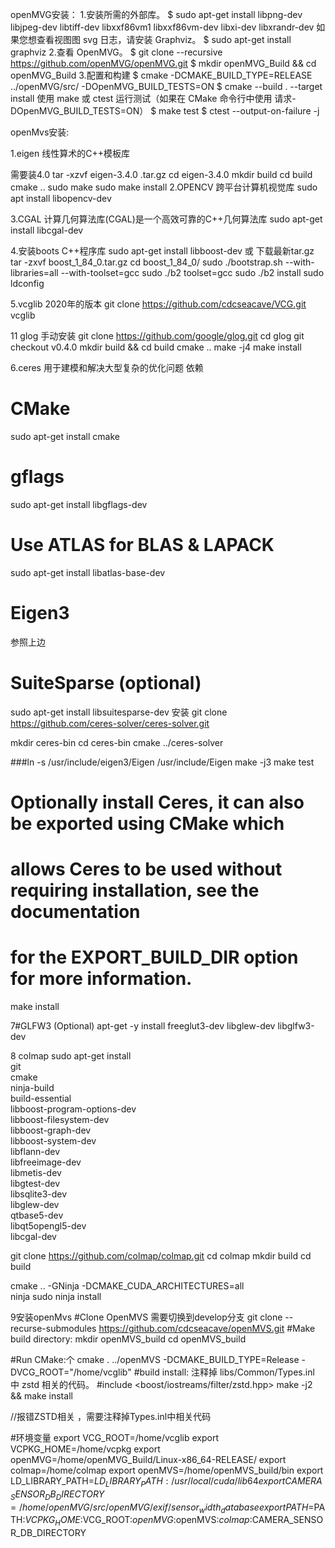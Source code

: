 
openMVG安装：
1.安装所需的外部库。
$ sudo apt-get install libpng-dev libjpeg-dev libtiff-dev libxxf86vm1 libxxf86vm-dev libxi-dev libxrandr-dev
如果您想查看视图图 svg 日志，请安装 Graphviz。
$ sudo apt-get install graphviz
2.查看 OpenMVG。
$ git clone --recursive https://github.com/openMVG/openMVG.git
$ mkdir openMVG_Build && cd openMVG_Build
3.配置和构建
$ cmake -DCMAKE_BUILD_TYPE=RELEASE ../openMVG/src/   -DOpenMVG_BUILD_TESTS=ON
$ cmake --build . --target install
使用 make 或 ctest 运行测试（如果在 CMake 命令行中使用 请求-DOpenMVG_BUILD_TESTS=ON）
$ make test
$ ctest --output-on-failure -j


openMvs安装:

1.eigen 线性算术的C++模板库

需要装4.0
       tar -xzvf eigen-3.4.0 .tar.gz
cd eigen-3.4.0
mkdir build
cd build
cmake ..
sudo make
sudo make install
2.OPENCV 跨平台计算机视觉库
sudo apt install libopencv-dev

3.CGAL 计算几何算法库(CGAL)是一个高效可靠的C++几何算法库
sudo apt-get install libcgal-dev

4.安装boots C++程序库
sudo apt-get install libboost-dev
或
下载最新tar.gz
tar -zxvf boost_1_84_0.tar.gz 
cd boost_1_84_0/
sudo ./bootstrap.sh --with-libraries=all --with-toolset=gcc
sudo ./b2 toolset=gcc
sudo ./b2 install
sudo ldconfig    


5.vcglib 2020年的版本
git clone https://github.com/cdcseacave/VCG.git vcglib

11 glog 手动安装
git clone https://github.com/google/glog.git
cd glog
git checkout v0.4.0
mkdir build && cd build
cmake ..
make -j4
make install


6.ceres 用于建模和解决大型复杂的优化问题
依赖
# CMake
sudo apt-get install cmake
# gflags
sudo apt-get install libgflags-dev
# Use ATLAS for BLAS & LAPACK
sudo apt-get install libatlas-base-dev
# Eigen3
参照上边
# SuiteSparse (optional)
sudo apt-get install libsuitesparse-dev
安装
git clone https://github.com/ceres-solver/ceres-solver.git

mkdir ceres-bin
cd ceres-bin
cmake ../ceres-solver

 ###ln -s /usr/include/eigen3/Eigen /usr/include/Eigen
make -j3
make test
# Optionally install Ceres, it can also be exported using CMake which
# allows Ceres to be used without requiring installation, see the documentation
# for the EXPORT_BUILD_DIR option for more information.
make install





7#GLFW3 (Optional)
apt-get -y install freeglut3-dev libglew-dev libglfw3-dev


8 colmap
sudo apt-get install \
    git \
    cmake \
    ninja-build \
    build-essential \
    libboost-program-options-dev \
    libboost-filesystem-dev \
    libboost-graph-dev \
    libboost-system-dev \
    libflann-dev \
    libfreeimage-dev \
    libmetis-dev \
    libgtest-dev \
    libsqlite3-dev \
    libglew-dev \
    qtbase5-dev \
    libqt5opengl5-dev \
    libcgal-dev 


git clone https://github.com/colmap/colmap.git
cd colmap
mkdir build
cd build

cmake .. -GNinja -DCMAKE_CUDA_ARCHITECTURES=all                                                                                                                                                      
ninja
sudo ninja install

9安装openMvs
#Clone OpenMVS 需要切换到develop分支
git clone --recurse-submodules https://github.com/cdcseacave/openMVS.git
#Make build directory:
mkdir openMVS_build
cd openMVS_build

#Run CMake:个
cmake . ../openMVS -DCMAKE_BUILD_TYPE=Release -DVCG_ROOT="/home/vcglib"
#build install:
注释掉 libs/Common/Types.inl 中 zstd 相关的代码。
#include <boost/iostreams/filter/zstd.hpp>
make -j2 && make install

//报错ZSTD相关 ，需要注释掉Types.inl中相关代码

#环境变量
export VCG_ROOT=/home/vcglib
export VCPKG_HOME=/home/vcpkg
export openMVG=/home/openMVG_Build/Linux-x86_64-RELEASE/
export colmap=/home/colmap
export openMVS=/home/openMVS_build/bin
export LD_LIBRARY_PATH=$LD_LIBRARY_PATH:/usr/local/cuda/lib64
export CAMERA_SENSOR_DB_DIRECTORY=/home/openMVG/src/openMVG/exif/sensor_width_database
export PATH=$PATH:$VCPKG_HOME:$VCG_ROOT:$openMVG:$openMVS:$colmap:$CAMERA_SENSOR_DB_DIRECTORY
